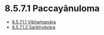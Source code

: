 

# 8.5.7.1 Paccayānuloma

* [8.5.7.1.1 Vibhaṅgavāra](8.5.7.1/8.5.7.1.1.md)
* [8.5.7.1.2 Saṅkhyāvāra](8.5.7.1/8.5.7.1.2.md)



